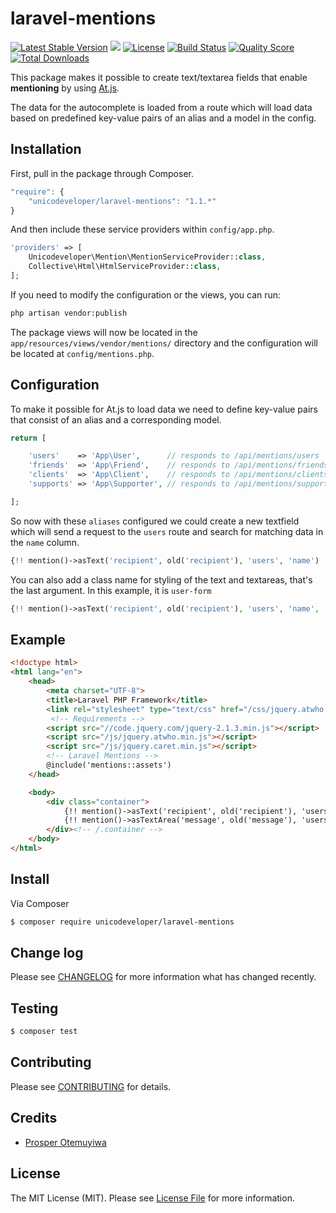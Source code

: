 # laravel-mentions

[![Latest Stable Version](https://poser.pugx.org/unicodeveloper/laravel-mentions/v/stable.svg)](https://packagist.org/packages/unicodeveloper/laravel-mentions)
![](https://img.shields.io/badge/unicodeveloper-approved-brightgreen.svg)
[![License](https://poser.pugx.org/unicodeveloper/laravel-mentions/license.svg)](LICENSE.md)
[![Build Status](https://img.shields.io/travis/unicodeveloper/laravel-mentions.svg)](https://travis-ci.org/unicodeveloper/laravel-mentions)
[![Quality Score](https://img.shields.io/scrutinizer/g/unicodeveloper/laravel-mentions.svg?style=flat-square)](https://scrutinizer-ci.com/g/unicodeveloper/laravel-mentions)
[![Total Downloads](https://img.shields.io/packagist/dt/unicodeveloper/laravel-mentions.svg?style=flat-square)](https://packagist.org/packages/unicodeveloper/laravel-mentions)

This package makes it possible to create text/textarea fields that enable **mentioning** by using [At.js](https://github.com/ichord/At.js).

The data for the autocomplete is loaded from a route which will load data based on predefined key-value pairs of an alias and a model in the config.

## Installation

First, pull in the package through Composer.

```js
"require": {
    "unicodeveloper/laravel-mentions": "1.1.*"
}
```

And then include these service providers within `config/app.php`.

```php
'providers' => [
    Unicodeveloper\Mention\MentionServiceProvider::class,
    Collective\Html\HtmlServiceProvider::class,
];
```

If you need to modify the configuration or the views, you can run:

```bash
php artisan vendor:publish
```

The package views will now be located in the `app/resources/views/vendor/mentions/` directory and the configuration will be located at `config/mentions.php`.

## Configuration

To make it possible for At.js to load data we need to define key-value pairs that consist of an alias and a corresponding model.

```php
return [

    'users'    => 'App\User',      // responds to /api/mentions/users
    'friends'  => 'App\Friend',    // responds to /api/mentions/friends
    'clients'  => 'App\Client',    // responds to /api/mentions/clients
    'supports' => 'App\Supporter', // responds to /api/mentions/supports

];
```

So now with these `aliases` configured we could create a new textfield which will send a request to the `users` route and search for matching data in the `name` column.

```php
{!! mention()->asText('recipient', old('recipient'), 'users', 'name') !!}
```

You can also add a class name for styling of the text and textareas, that's the last argument. In this example, it is `user-form`

```php
{!! mention()->asText('recipient', old('recipient'), 'users', 'name', 'user-form') !!}
```

## Example

```html
<!doctype html>
<html lang="en">
    <head>
        <meta charset="UTF-8">
        <title>Laravel PHP Framework</title>
        <link rel="stylesheet" type="text/css" href="/css/jquery.atwho.min.css">
         <!-- Requirements -->
        <script src="//code.jquery.com/jquery-2.1.3.min.js"></script>
        <script src="/js/jquery.atwho.min.js"></script>
        <script src="/js/jquery.caret.min.js"></script>
        <!-- Laravel Mentions -->
        @include('mentions::assets')
    </head>

    <body>
        <div class="container">
            {!! mention()->asText('recipient', old('recipient'), 'users', 'name') !!}
            {!! mention()->asTextArea('message', old('message'), 'users', 'name') !!}
        </div><!-- /.container -->
    </body>
</html>
```


## Install

Via Composer

``` bash
$ composer require unicodeveloper/laravel-mentions
```

## Change log

Please see [CHANGELOG](CHANGELOG.md) for more information what has changed recently.

## Testing

``` bash
$ composer test
```

## Contributing

Please see [CONTRIBUTING](CONTRIBUTING.md) for details.


## Credits

- [Prosper Otemuyiwa](https://twitter.com/unicodeveloper)

## License

The MIT License (MIT). Please see [License File](LICENSE.md) for more information.

